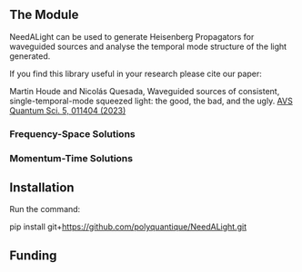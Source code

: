 ## The Module
NeedALight can be used to generate Heisenberg Propagators for waveguided sources and analyse the temporal mode structure of the light generated.

If you find this library useful in your research please cite our paper: 

Martin Houde and Nicolás Quesada, Waveguided sources of consistent, single-temporal-mode squeezed light: the good, the bad, and the ugly. [AVS Quantum Sci. 5, 011404 (2023)](https://avs.scitation.org/doi/10.1116/5.0133009)

### Frequency-Space Solutions


### Momentum-Time Solutions


## Installation 
Run the command:

pip install git+https://github.com/polyquantique/NeedALight.git

## Funding
